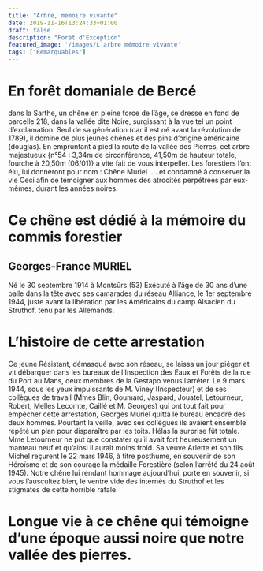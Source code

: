 ```yaml
---
title: "Arbre, mémoire vivante"
date: 2019-11-16T13:24:33+01:00
draft: false
description: "Forêt d'Exception"
featured_image: '/images/L’arbre mémoire vivante'
tags: ["Remarquables"]
---
```



# En forêt domaniale de Bercé
dans la Sarthe, un chêne en pleine force de l’âge,  se dresse en fond de parcelle 218, dans la vallée dite Noire, surgissant à la vue tel un point d’exclamation. 
Seul de sa génération (car il est né avant la révolution de 1789), il domine de plus jeunes chênes  et des pins d’origine américaine (douglas).
En empruntant à pied la route de la vallée des Pierres, cet arbre majestueux {n°54 : 3,34m de circonférence, 41,50m de hauteur totale, fourche à 20,50m (06/01)} a vite fait de vous interpeller. 
Les forestiers l’ont élu, lui donneront pour nom : Chêne Muriel …..et condamné à conserver la vie
Ceci afin de témoigner aux hommes des atrocités perpétrées par eux-mêmes, durant les années noires.

# Ce chêne est dédié à la mémoire du commis forestier 
## Georges-France MURIEL
Né le 30 septembre 1914 à Montsûrs (53)
Exécuté à l’âge de 30 ans d’une balle dans la tête avec ses camarades du réseau Alliance, le 1er  septembre 1944, juste avant la libération par les Américains du camp Alsacien du Struthof, tenu par les Allemands.

# L’histoire de cette arrestation
Ce jeune Résistant, démasqué avec son réseau, se laissa un jour piéger et vit débarquer dans les bureaux de l’Inspection des Eaux et Forêts de la rue du Port au Mans, deux membres de la Gestapo venus l’arrêter. Le 9 mars 1944, sous les yeux impuissants de M. Viney (Inspecteur) et de ses collègues de travail (Mmes Blin, Goumard, Jaspard, Jouatel, Letourneur, Robert, Melles Lecomte, Caillé et M. Georges)  qui ont tout fait pour empêcher cette arrestation, Georges Muriel quitta le bureau encadré des deux hommes.
Pourtant la veille, avec ses collègues ils avaient ensemble répété un plan pour disparaître par les toits. Hélas la surprise fût totale. Mme Letourneur ne put que constater qu’il avait fort heureusement un manteau neuf et qu’ainsi il aurait moins froid. 
Sa veuve Arlette et son fils Michel reçurent le 22 mars 1946, à titre posthume, en souvenir de son Héroïsme et de son courage la médaille Forestière (selon l’arrêté du 24 août 1945). 
Notre chêne lui rendant hommage aujourd’hui, porte en souvenir, si vous l’auscultez bien, le ventre vide des internés du Struthof et les stigmates de cette horrible rafale.

# Longue vie à ce chêne qui témoigne d’une époque aussi noire que notre vallée des pierres.
